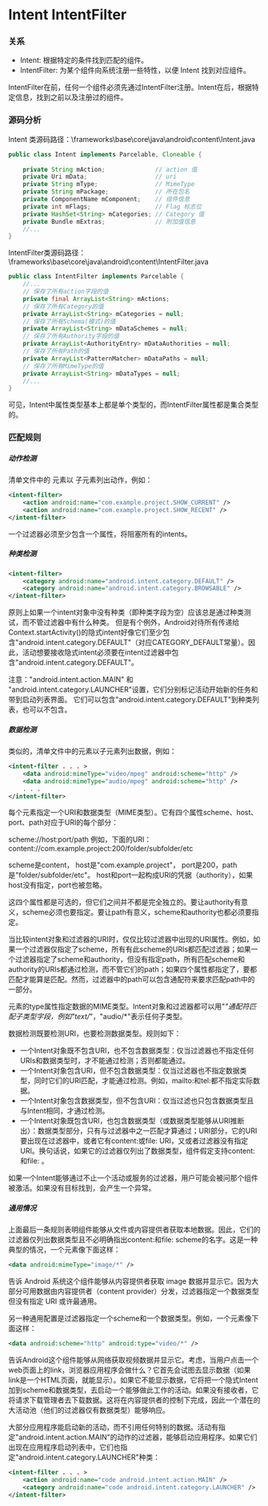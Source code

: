 Intent IntentFilter
===

### 关系

- Intent: 根据特定的条件找到匹配的组件。
- IntentFilter: 为某个组件向系统注册一些特性，以便 Intent 找到对应组件。

IntentFilter在前，任何一个组件必须先通过IntentFilter注册。Intent在后，根据特定信息，找到之前以及注册过的组件。

### 源码分析
 
Intent 类源码路径：\frameworks\base\core\java\android\content\Intent.java

```java
public class Intent implements Parcelable, Cloneable {  
  
    private String mAction;              // action 值  
    private Uri mData;                   // uri  
    private String mType;                // MimeType  
    private String mPackage;             // 所在包名  
    private ComponentName mComponent;    // 组件信息  
    private int mFlags;                  // Flag 标志位  
    private HashSet<String> mCategories; // Category 值  
    private Bundle mExtras;              // 附加值信息  
    //...
}
```

IntentFilter类源码路径：\frameworks\base\core\java\android\content\IntentFilter.java

```java
public class IntentFilter implements Parcelable {  
    //...  
    // 保存了所有action字段的值  
    private final ArrayList<String> mActions;  
    // 保存了所有Category的值  
    private ArrayList<String> mCategories = null;  
    // 保存了所有Schema(模式)的值  
    private ArrayList<String> mDataSchemes = null;  
    // 保存了所有Authority字段的值  
    private ArrayList<AuthorityEntry> mDataAuthorities = null;  
    // 保存了所有Path的值  
    private ArrayList<PatternMatcher> mDataPaths = null;  
    // 保存了所有MimeType的值  
    private ArrayList<String> mDataTypes = null;  
    //...  
}
```

可见，Intent中属性类型基本上都是单个类型的，而IntentFilter属性都是集合类型的。

### 匹配规则

##### 动作检测

清单文件中的 <intent-filter> 元素以 <action> 子元素列出动作，例如：

```xml
<intent-filter>
    <action android:name="com.example.project.SHOW_CURRENT" />
    <action android:name="com.example.project.SHOW_RECENT" />
</intent-filter>
```

一个过滤器必须至少包含一个<action>属性，将阻塞所有的intents。

##### 种类检测

```xml
<intent-filter>
    <category android:name="android.intent.category.DEFAULT" />
    <category android:name="android.intent.category.BROWSABLE" />
</intent-filter>
```

原则上如果一个intent对象中没有种类（即种类字段为空）应该总是通过种类测试，而不管过滤器中有什么种类。
但是有个例外，Android对待所有传递给Context.startActivity()的隐式intent好像它们至少包含"android.intent.category.DEFAULT"（对应CATEGORY_DEFAULT常量）。因此，活动想要接收隐式intent必须要在intent过滤器中包含"android.intent.category.DEFAULT"。

注意："android.intent.action.MAIN" 和 "android.intent.category.LAUNCHER"设置，它们分别标记活动开始新的任务和带到启动列表界面。
它们可以包含"android.intent.category.DEFAULT"到种类列表，也可以不包含。

##### 数据检测

类似的，清单文件中的<intent-filter>元素以<data>子元素列出数据，例如：

```xml
<intent-filter . . . >
    <data android:mimeType="video/mpeg" android:scheme="http" /> 
    <data android:mimeType="audio/mpeg" android:scheme="http" />
    . . .
</intent-filter>
```

每个<data>元素指定一个URI和数据类型（MIME类型）。它有四个属性scheme、host、port、path对应于URI的每个部分：

scheme://host:port/path
例如，下面的URI：
content://com.example.project:200/folder/subfolder/etc

scheme是content，
host是"com.example.project"，
port是200，path是"folder/subfolder/etc"。
host和port一起构成URI的凭据（authority），如果host没有指定，port也被忽略。 

这四个属性都是可选的，但它们之间并不都是完全独立的。要让authority有意义，scheme必须也要指定。要让path有意义，scheme和authority也都必须要指定。

当比较intent对象和过滤器的URI时，仅仅比较过滤器中出现的URI属性。例如，如果一个过滤器仅指定了scheme，所有有此scheme的URIs都匹配过滤器；如果一个过滤器指定了scheme和authority，但没有指定path，所有匹配scheme和authority的URIs都通过检测，而不管它们的path；如果四个属性都指定了，要都匹配才能算是匹配。然而，过滤器中的path可以包含通配符来要求匹配path中的一部分。

<data>元素的type属性指定数据的MIME类型。Intent对象和过滤器都可以用"*"通配符匹配子类型字段，例如"text/*"，"audio/*"表示任何子类型。

数据检测既要检测URI，也要检测数据类型。规则如下：

- 一个Intent对象既不包含URI，也不包含数据类型：仅当过滤器也不指定任何URIs和数据类型时，才不能通过检测；否则都能通过。
- 一个Intent对象包含URI，但不包含数据类型：仅当过滤器也不指定数据类型，同时它们的URI匹配，才能通过检测。例如，mailto:和tel:都不指定实际数据。
- 一个Intent对象包含数据类型，但不包含URI：仅当过滤也只包含数据类型且与Intent相同，才通过检测。
- 一个Intent对象既包含URI，也包含数据类型（或数据类型能够从URI推断出）：数据类型部分，只有与过滤器中之一匹配才算通过；URI部分，它的URI要出现在过滤器中，或者它有content:或file: URI，又或者过滤器没有指定URI。换句话说，如果它的过滤器仅列出了数据类型，组件假定支持content:和file: 。

如果一个Intent能够通过不止一个活动或服务的过滤器，用户可能会被问那个组件被激活。如果没有目标找到，会产生一个异常。


##### 通用情况

上面最后一条规则表明组件能够从文件或内容提供者获取本地数据。因此，它们的过滤器仅列出数据类型且不必明确指出content:和file: scheme的名字。这是一种典型的情况，一个<data>元素像下面这样：
```xml
<data android:mimeType="image/*" />
```
告诉 Android 系统这个组件能够从内容提供者获取 image 数据并显示它。因为大部分可用数据由内容提供者（content provider）分发，过滤器指定一个数据类型但没有指定 URI 或许最通用。

另一种通用配置是过滤器指定一个scheme和一个数据类型。例如，一个<data>元素像下面这样：

```xml
<data android:scheme="http" android:type="video/*" />
```
告诉Android这个组件能够从网络获取视频数据并显示它。考虑，当用户点击一个web页面上的link，浏览器应用程序会做什么？它首先会试图去显示数据（如果link是一个HTML页面，就能显示）。如果它不能显示数据，它将把一个隐式Intent加到scheme和数据类型，去启动一个能够做此工作的活动。如果没有接收者，它将请求下载管理者去下载数据。这将在内容提供者的控制下完成，因此一个潜在的大活动池（他们的过滤器仅有数据类型）能够响应。

大部分应用程序能启动新的活动，而不引用任何特别的数据。活动有指定"android.intent.action.MAIN"的动作的过滤器，能够启动应用程序。如果它们出现在应用程序启动列表中，它们也指定"android.intent.category.LAUNCHER"种类：

```xml
<intent-filter . . . >
    <action android:name="code android.intent.action.MAIN" />
    <category android:name="code android.intent.category.LAUNCHER" />
</intent-filter>
```
